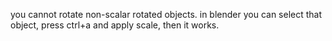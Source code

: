 
you cannot rotate non-scalar rotated objects. in blender you can select that object, press ctrl+a and apply scale, then it works.